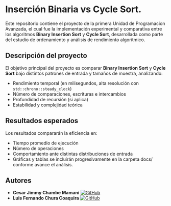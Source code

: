 # Inserción Binaria vs Cycle Sort.

Este repositorio contiene el proyecto de la primera Unidad de Programacion Avanzada, el cual fue la implementación experimental y comparativa entre los algoritmos **Binary Insertion Sort** y **Cycle Sort**, desarrollada como parte del estudio de ordenamiento y análisis de rendimiento algorítmico.

## Descripción del proyecto

El objetivo principal del proyecto es comparar **Binary Insertion Sort** y **Cycle Sort** bajo distintos patrones de entrada y tamaños de muestra, analizando:
- Rendimiento temporal (en milisegundos, alta resolución con `std::chrono::steady_clock`)
- Número de comparaciones, escrituras e intercambios
- Profundidad de recursión (si aplica)
- Estabilidad y complejidad teórica

## Resultados esperados

Los resultados compararán la eficiencia en:
- Tiempo promedio de ejecución
- Número de operaciones
- Comportamiento ante distintas distribuciones de entrada
- Gráficas y tablas se incluirán progresivamente en la carpeta docs/ conforme avance el análisis.

## Autores

- **Cesar Jimmy Chambe Mamani**     [![GitHub](https://img.shields.io/badge/GitHub-000?style=flat&logo=github&logoColor=white)](https://github.com/KitllyCat)
- **Luis Fernando Chura Coaquira**     [![GitHub](https://img.shields.io/badge/GitHub-000?style=flat&logo=github&logoColor=white)](https://github.com/AlguienXD888)
